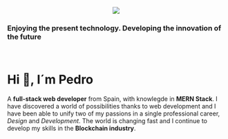 <p align="center">
<img src="https://i.ibb.co/kyd8TMW/github-cover.jpg" />
<h3>Enjoying the present technology. Developing the innovation of the future</h3>
</p>
<p align="center">&nbsp;</p>

# Hi :wave:, I´m Pedro

A **full-stack web developer** from Spain, with knowlegde in **MERN Stack**. I have discovered a world of possibilities thanks to web development and I have been able to unify two of my passions in a single professional career, *Design* and *Development*. The world is changing fast and I continue to develop my skills in the **Blockchain industry**.
